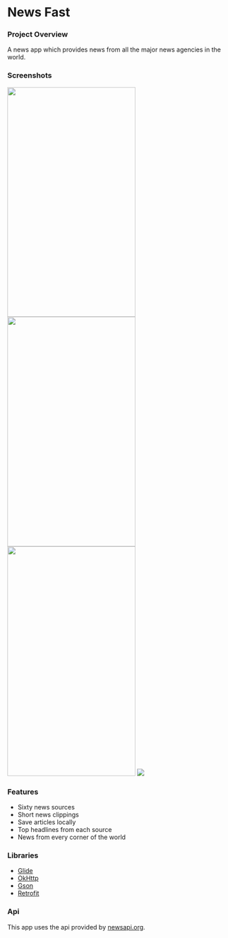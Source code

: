 News Fast
====

### Project Overview
A news app which provides news from all the major news agencies in the world.

### Screenshots
<img src="https://cloud.githubusercontent.com/assets/20086830/25276942/35f33ba4-26ba-11e7-8161-ea1e4d2f647c.png" height=520 width =290/> <img src="https://cloud.githubusercontent.com/assets/20086830/25276955/4a38211a-26ba-11e7-9cdd-3af095911a73.png" height=520 width =290/> <img src="https://cloud.githubusercontent.com/assets/20086830/25277013/91e19e6a-26ba-11e7-8841-6e0111240462.png" height=520 width =290/> <img src="https://cloud.githubusercontent.com/assets/20086830/25276978/6a4013c8-26ba-11e7-90de-ea6086044b4e.png"/>

### Features
* Sixty news sources
* Short news clippings
* Save articles locally
* Top headlines from each source
* News from every corner of the world

### Libraries
* [Glide]
* [OkHttp]
* [Gson]
* [Retrofit]

### Api
This app uses the api provided by [newsapi.org].

[Glide]:https://github.com/bumptech/glide
[OkHttp]:http://square.github.io/okhttp/
[Gson]:https://github.com/google/gson
[Retrofit]:https://github.com/square/retrofit
[newsapi.org]:https://newsapi.org/
